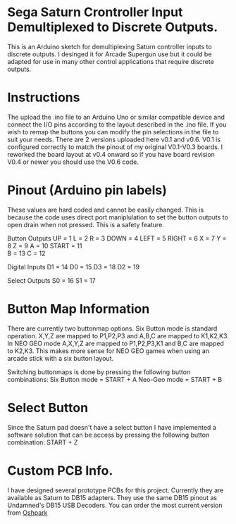 # Sega Saturn Crontroller Input Demultiplexed to Discrete Outputs.

This is an Arduino sketch for demultiplexing Saturn controller inputs to discrete outputs. I desinged it for Arcade Supergun use but it could be adapted for use in many other control applications that require discrete outputs.

# Instructions

The upload the .ino file to an Arduino Uno or similar compatible device and connect the I/O pins according to the layout described in the .ino file. If you wish to remap the buttons you can modify the pin selections in the file to suit your needs. There are 2 versions uploaded here v0.1 and v0.6. V0.1 is configured correctly to match the pinout of my original V0.1-V0.3 boards. I reworked the board layout at v0.4 onward so if you have board revision V0.4 or newer you should use the V0.6 code.

# Pinout (Arduino pin labels) 

  These values are hard coded and cannot be easily changed. This is because the code uses direct port maniplulation to set the button outputs to open drain when not pressed. This is a safety feature.

Button Outputs
UP    = 1
L     = 2
R     = 3
DOWN  = 4
LEFT  = 5
RIGHT = 6
X     = 7
Y     = 8
Z     = 9
A     = 10
START = 11  
B     = 13
C     = 12

Digital Inputs
D1    = 14
D0    = 15
D3    = 18
D2    = 19

Select Outputs
S0    = 16
S1    = 17

# Button Map Information

There are currently two buttonmap options. Six Button mode is standard operation. X,Y,Z are mapped to P1,P2,P3 and A,B,C are mapped to K1,K2,K3. In NEO GEO mode A,X,Y,Z are mapped to P1,P2,P3,K1 and B,C are mapped to K2,K3. This makes more sense for NEO GEO games when using an arcade stick with a six button layout. 

Switching buttonmaps is done by pressing the following button combinations:
Six Button mode = START + A
Neo-Geo mode = START + B

# Select Button

Since the Saturn pad doesn't have a select button I have implemented a software solution that can be access by pressing the following button combination: START + Z

# Custom PCB Info.

I have designed several prototype PCBs for this project. Currently they are available as Saturn to DB15 adapters. They use the same DB15 pinout as Undamned's DB15 USB Decoders. You can order the most current version from <a href="https://oshpark.com/shared_projects/9CTTduIO">Oshpark</a>
